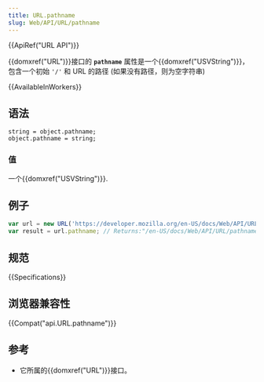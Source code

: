 ```yaml
---
title: URL.pathname
slug: Web/API/URL/pathname
---
```

{{ApiRef("URL API")}}

{{domxref("URL")}}接口的 **`pathname`** 属性是一个{{domxref("USVString")}}，包含一个初始 `'/'` 和 URL 的路径 (如果没有路径，则为空字符串)

{{AvailableInWorkers}}

## 语法

```plain
string = object.pathname;
object.pathname = string;
```

### 值

一个{{domxref("USVString")}}.

## 例子

```js
var url = new URL('https://developer.mozilla.org/en-US/docs/Web/API/URL/pathname');
var result = url.pathname; // Returns:"/en-US/docs/Web/API/URL/pathname"
```

## 规范

{{Specifications}}

## 浏览器兼容性

{{Compat("api.URL.pathname")}}

## 参考

- 它所属的{{domxref("URL")}}接口。

